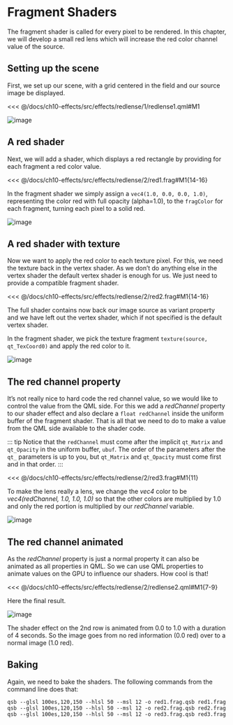 # Fragment Shaders

The fragment shader is called for every pixel to be rendered. In this chapter, we will develop a small red lens which will increase the red color channel value of the source.

## Setting up the scene

First, we set up our scene, with a grid centered in the field and our source image be displayed.

<<< @/docs/ch10-effects/src/effects/redlense/1/redlense1.qml#M1

![image](../../ch10-effects/assets//redlense1.png)

## A red shader

Next, we will add a shader, which displays a red rectangle by providing for each fragment a red color value.

<<< @/docs/ch10-effects/src/effects/redlense/2/red1.frag#M1{14-16}

In the fragment shader we simply assign a `vec4(1.0, 0.0, 0.0, 1.0)`, representing the color red with full opacity (alpha=1.0), to the `fragColor` for each fragment, turning each pixel to a solid red.

![image](../../ch10-effects/assets//redlense2.png)

## A red shader with texture

Now we want to apply the red color to each texture pixel. For this, we need the texture back in the vertex shader. As we don’t do anything else in the vertex shader the default vertex shader is enough for us. We just need to provide a compatible fragment shader.

<<< @/docs/ch10-effects/src/effects/redlense/2/red2.frag#M1{14-16}

The full shader contains now back our image source as variant property and we have left out the vertex shader, which if not specified is the default vertex shader.

In the fragment shader, we pick the texture fragment `texture(source, qt_TexCoord0)` and apply the red color to it.

![image](../../ch10-effects/assets//redlense3.png)

## The red channel property

It’s not really nice to hard code the red channel value, so we would like to control the value from the QML side. For this we add a *redChannel* property to our shader effect and also declare a `float redChannel` inside the uniform buffer of the fragment shader. That is all that we need to do to make a value from the QML side available to the shader code.

::: tip
Notice that the `redChannel` must come after the implicit `qt_Matrix` and `qt_Opacity` in the uniform buffer, `ubuf`. The order of the parameters after the `qt_` parameters is up to you, but `qt_Matrix` and `qt_Opacity` must come first and in that order.
:::

<<< @/docs/ch10-effects/src/effects/redlense/2/red3.frag#M1{11}

To make the lens really a lens, we change the *vec4* color to be *vec4(redChannel, 1.0, 1.0, 1.0)* so that the other colors are multiplied by 1.0 and only the red portion is multiplied by our *redChannel* variable.

![image](../../ch10-effects/assets//redlense4.png)

## The red channel animated

As the *redChannel* property is just a normal property it can also be animated as all properties in QML. So we can use QML properties to animate values on the GPU to influence our shaders. How cool is that!

<<< @/docs/ch10-effects/src/effects/redlense/2/redlense2.qml#M1{7-9}

Here the final result.

![image](../../ch10-effects/assets//redlense5.png)

The shader effect on the 2nd row is animated from 0.0 to 1.0 with a duration of 4 seconds. So the image goes from no red information (0.0 red) over to a normal image (1.0 red).

## Baking

Again, we need to bake the shaders. The following commands from the command line does that:

```
qsb --glsl 100es,120,150 --hlsl 50 --msl 12 -o red1.frag.qsb red1.frag
qsb --glsl 100es,120,150 --hlsl 50 --msl 12 -o red2.frag.qsb red2.frag
qsb --glsl 100es,120,150 --hlsl 50 --msl 12 -o red3.frag.qsb red3.frag
```
